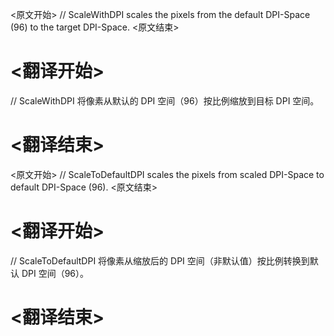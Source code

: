 
<原文开始>
// ScaleWithDPI scales the pixels from the default DPI-Space (96) to the target DPI-Space.
<原文结束>

# <翻译开始>
// ScaleWithDPI 将像素从默认的 DPI 空间（96）按比例缩放到目标 DPI 空间。
# <翻译结束>


<原文开始>
// ScaleToDefaultDPI scales the pixels from scaled DPI-Space to default DPI-Space (96).
<原文结束>

# <翻译开始>
// ScaleToDefaultDPI 将像素从缩放后的 DPI 空间（非默认值）按比例转换到默认 DPI 空间（96）。
# <翻译结束>

